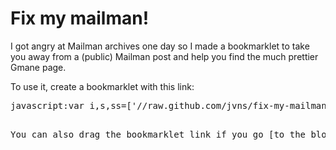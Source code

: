 Fix my mailman!
==============

I got angry at Mailman archives one day so I made a bookmarklet to take you away from a (public) Mailman post and help you find the much prettier Gmane page.


To use it, create a bookmarklet with this link:

<pre>
javascript:var i,s,ss=['//raw.github.com/jvns/fix-my-mailman/master/fix-my-mailman.js','//ajax.googleapis.com/ajax/libs/jquery/1.11.0/jquery.min.js'];for(i=0;i!=ss.length;i++){s=document.createElement('script');s.src=ss[i];document.body.appendChild(s);}void(0);
<pre>

You can also drag the bookmarklet link if you go [to the blog post](http://jvns.ca/blog/2014/02/20/a-bookmarklet-to-escape-mailman-archives/) (GitHub doesn't let you link to Javascript, probably because of security or something silly)
